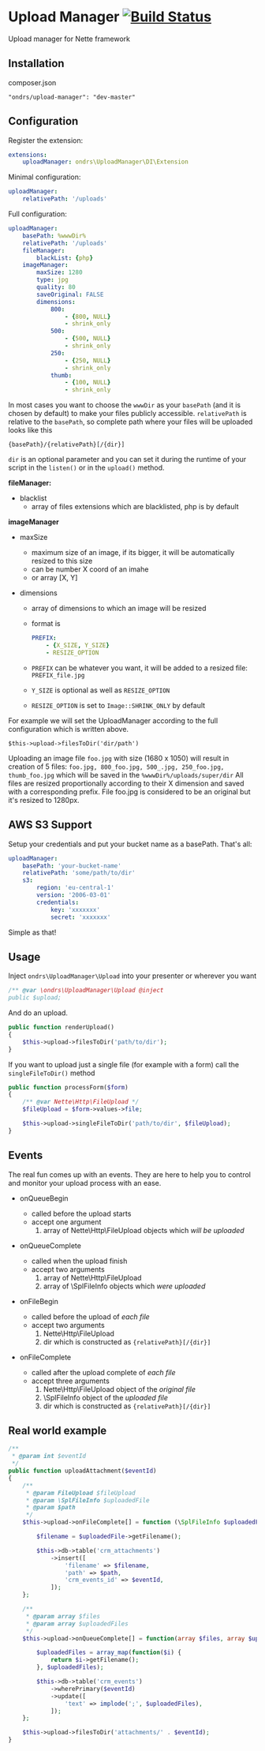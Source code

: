 Upload Manager [![Build Status](https://travis-ci.org/ondrs/upload-manager.svg?branch=master)](https://travis-ci.org/ondrs/upload-manager)
==============

Upload manager for Nette framework

Installation
-----

composer.json

    "ondrs/upload-manager": "dev-master"

Configuration
-----

Register the extension:

```yaml
extensions:
    uploadManager: ondrs\UploadManager\DI\Extension
```

Minimal configuration:

```yaml
uploadManager:
    relativePath: '/uploads'
```

Full configuration:

```yaml
uploadManager:
    basePath: %wwwDir%
    relativePath: '/uploads'
    fileManager:
        blackList: {php}
    imageManager:
        maxSize: 1280
        type: jpg
        quality: 80
        saveOriginal: FALSE
        dimensions:
            800:
                - {800, NULL}
                - shrink_only
            500:
                - {500, NULL}
                - shrink_only
            250:
                - {250, NULL}
                - shrink_only
            thumb:
                - {100, NULL}
                - shrink_only
```

In most cases you want to choose the `wwwDir` as your `basePath` (and it is chosen by default) to make your files publicly accessible.
`relativePath` is relative to the `basePath`, so complete path where your files will be uploaded looks like this

```
{basePath}/{relativePath}[/{dir}]
```

`dir` is an optional parameter and you can set it during the runtime of your script in the `listen()` or in the `upload()` method.

**fileManager:**
- blacklist
  - array of files extensions which are blacklisted, php is by default

**imageManager**
- maxSize
  - maximum size of an image, if its bigger, it will be automatically resized to this size
  - can be number X coord of an imahe
  - or array [X, Y]

- dimensions
  - array of dimensions to which an image will be resized
  - format is
    ```yaml
    PREFIX:
        - {X_SIZE, Y_SIZE}
        - RESIZE_OPTION
    ```

  - `PREFIX` can be whatever you want, it will be added to a resized file: `PREFIX_file.jpg`
  - `Y_SIZE` is optional as well as `RESIZE_OPTION`
  - `RESIZE_OPTION` is set to `Image::SHRINK_ONLY` by default

For example we will set the UploadManager according to the full configuration which is written above.

    $this->upload->filesToDir('dir/path')

Uploading an image file `foo.jpg` with size (1680 x 1050) will result in creation of 5 files: `foo.jpg, 800_foo.jpg, 500_.jpg, 250_foo.jpg, thumb_foo.jpg`
which will be saved in the `%wwwDir%/uploads/super/dir`
All files are resized proportionally according to their X dimension and saved with a corresponding prefix.
File foo.jpg is considered to be an original but it's resized to 1280px.


AWS S3 Support
-----

Setup your credentials and put your bucket name as a basePath. That's all: 

```yaml
uploadManager:
    basePath: 'your-bucket-name'
    relativePath: 'some/path/to/dir'
    s3:
        region: 'eu-central-1'
        version: '2006-03-01'
        credentials:
            key: 'xxxxxxx'
            secret: 'xxxxxxx'
```

Simple as that!

Usage
-----

Inject `ondrs\UploadManager\Upload` into your presenter or wherever you want

```php
/** @var \ondrs\UploadManager\Upload @inject
public $upload;
```

And do an upload.

```php
public function renderUpload()
{
    $this->upload->filesToDir('path/to/dir');
}
```

If you want to upload just a single file (for example with a form) call the `singleFileToDir()` method

```php
public function processForm($form)
{
    /** @var Nette\Http\FileUpload */
    $fileUpload = $form->values->file;

    $this->upload->singleFileToDir('path/to/dir', $fileUpload);
}
```

Events
-----

The real fun comes up with an events. They are here to help you to control and monitor your upload process with an ease.

- onQueueBegin
  - called before the upload starts
  - accept one argument
    1. array of Nette\Http\FileUpload objects which *will be uploaded*

- onQueueComplete
  - called when the upload finish
  - accept two arguments
    1. array of Nette\Http\FileUpload
    2. array of \SplFileInfo objects which *were uploaded*

- onFileBegin
  - called before the upload of *each file*
  - accept two arguments
    1. Nette\Http\FileUpload
    2. dir which is constructed as `{relativePath}[/{dir}]`

- onFileComplete
  - called after the upload complete of *each file*
  - accept three arguments
    1. Nette\Http\FileUpload object of the *original file*
    2. \SplFileInfo object of the *uploaded file*
    3. dir which is constructed as `{relativePath}[/{dir}]`


Real world example
-----

```php
/**
 * @param int $eventId
 */
public function uploadAttachment($eventId)
{
    /**
     * @param FileUpload $fileUpload
     * @param \SplFileInfo $uploadedFile
     * @param $path
     */
    $this->upload->onFileComplete[] = function (\SplFileInfo $uploadedFile, FileUpload $fileUpload, $path) use ($eventId) {

        $filename = $uploadedFile->getFilename();

        $this->db->table('crm_attachments')
            ->insert([
                'filename' => $filename,
                'path' => $path,
                'crm_events_id' => $eventId,
            ]);
    };

    /**
     * @param array $files
     * @param array $uploadedFiles
     */
    $this->upload->onQueueComplete[] = function(array $files, array $uploadedFiles) use($eventId) {

        $uploadedFiles = array_map(function($i) {
            return $i->getFilename();
        }, $uploadedFiles);

        $this->db->table('crm_events')
            ->wherePrimary($eventId)
            ->update([
                'text' => implode(';', $uploadedFiles),
            ]);
    };

    $this->upload->filesToDir('attachments/' . $eventId);
}
```
